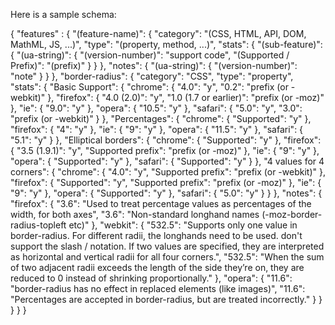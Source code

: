 Here is a sample schema:

<syntaxhighlight>
{
   "features" : {
      "(feature-name)": {
         "category": "(CSS, HTML, API, DOM, MathML, JS, ...)",
         "type": "(property, method, ...)",
         "stats": {
            "(sub-feature)": {
               "(ua-string)": {
                  "(version-number)": "support code",
                  "(Supported / Prefix)": "(prefix)"
               }
            }
         },
         "notes": {
            "(ua-string)": {
               "(version-number)": "note"
            }            
         }
      },
      "border-radius": {
         "category": "CSS",
         "type": "property",
         "stats": {
            "Basic Support": {
               "chrome": {
                  "4.0": "y",
                  "0.2": "prefix (or -webkit)"
               },
               "firefox": {
                  "4.0 (2.0)": "y",
                  "1.0 (1.7 or earlier)": "prefix (or -moz)"
               },
               "ie": {
                  "9.0": "y"
               },
               "opera": {
                  "10.5": "y"
               },
               "safari": {
                  "5.0": "y",
                  "3.0": "prefix (or -webkit)"
               }
            },
            "Percentages": {
               "chrome": {
                  "Supported": "y"
               },
               "firefox": {
                  "4": "y"
               },
               "ie": {
                  "9": "y"
               },
               "opera": {
                  "11.5": "y"
               },
               "safari": {
                  "5.1": "y"
               }
            },
            "Elliptical borders": {
               "chrome": {
                  "Supported": "y"
               },
               "firefox": {
                  "3.5 (1.9.1)": "y",
                  "Supported prefix": "prefix (or -moz)"
               },
               "ie": {
                  "9": "y"
               },
               "opera": {
                  "Supported": "y"
               },
               "safari": {
                  "Supported": "y"
               }
            },
            "4 values for 4 corners": {
               "chrome": {
                  "4.0": "y",
                  "Supported prefix": "prefix (or -webkit)"
               },
               "firefox": {
                  "Supported": "y",
                  "Supported prefix": "prefix (or -moz)"
               },
               "ie": {
                  "9": "y"
               },
               "opera": {
                  "Supported": "y"
               },
               "safari": {
                  "5.0": "y"
               }
            }
         },
         "notes": {
            "firefox": {
               "3.6": "Used to treat percentage values as percentages of the width, for both axes",
               "3.6": "Non-standard longhand names (-moz-border-radius-topleft etc)"
            },   
            "webkit": {
               "532.5": "Supports only one value in border-radius. For different radii, the longhands need to be used. don't support the slash / notation. If two values are specified, they are interpreted as horizontal and vertical radii for all four corners.",
               "532.5": "When the sum of two adjacent radii exceeds the length of the side they’re on, they are reduced to 0 instead of shrinking proportionally."
            },
            "opera": {
               "11.6": "border-radius has no effect in replaced elements (like images)",
               "11.6": "Percentages are accepted in border-radius, but are treated incorrectly."
            }  
         }
      }
   }
}
</syntaxhighlight>